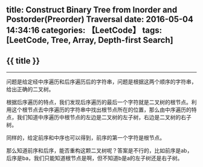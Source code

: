 title: Construct Binary Tree from Inorder and Postorder(Preorder) Traversal
date: 2016-05-04 14:34:16
categories: 【LeetCode】
tags: [LeetCode, Tree, Array, Depth-first Search]
---
## {{ title }} ##

---

问题是给定经中序遍历和后序遍历后的字符串，问题是根据这两个顺序的字符串，给出正确的二叉树。

根据后序遍历的特点，我们发现后序遍历的最后一个字符就是二叉树的根节点。利用这个根节点去中序遍历的字符串中找出根节点所在的位置，那么由中序遍历的特点，我们知道中序遍历中根节点的左边是二叉树的左子树，右边是二叉树的右子树。

同样的，给定前序和中序也可以得到，前序的第一个字符是根节点。

那么知道前序和后序，能否重构这颗二叉树呢？答案是不行的，比如前序是ab，后序是ba，我们只能知道根节点是啊，但不知道b是a的左子树还是右子树。